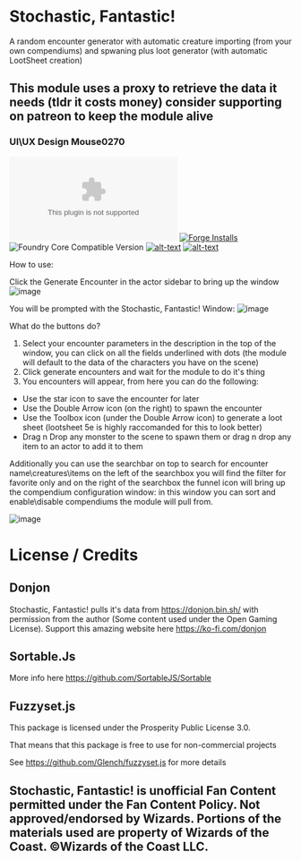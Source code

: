 # Stochastic, Fantastic!
A random encounter generator with automatic creature importing (from your own compendiums) and spwaning plus loot generator (with automatic LootSheet creation)

## This module uses a proxy to retrieve the data it needs (tldr it costs money) consider supporting on patreon to keep the module alive

### UI\UX Design Mouse0270

![Latest Release Download Count](https://img.shields.io/github/downloads/theripper93/dnd-randomizer/latest/module.zip?color=2b82fc&label=DOWNLOADS&style=for-the-badge) [![Forge Installs](https://img.shields.io/badge/dynamic/json?label=Forge%20Installs&query=package.installs&suffix=%25&url=https%3A%2F%2Fforge-vtt.com%2Fapi%2Fbazaar%2Fpackage%2Fdnd-randomizer&colorB=03ff1c&style=for-the-badge)](https://forge-vtt.com/bazaar#package=dnd-randomizer) ![Foundry Core Compatible Version](https://img.shields.io/badge/dynamic/json.svg?url=https%3A%2F%2Fraw.githubusercontent.com%2Ftheripper93%2Fdnd-randomizer%2Fmain%2Fmodule.json&label=Foundry%20Version&query=$.compatibleCoreVersion&colorB=orange&style=for-the-badge) [![alt-text](https://img.shields.io/badge/-Patreon-%23ff424d?style=for-the-badge)](https://www.patreon.com/theripper93) [![alt-text](https://img.shields.io/badge/-Discord-%235662f6?style=for-the-badge)](https://discord.gg/F53gBjR97G)

How to use:

Click the Generate Encounter in the actor sidebar to bring up the window
![image](https://user-images.githubusercontent.com/1346839/130234518-b80b3c00-7901-40bf-ba31-5a803b04bb01.png)

You will be prompted with the Stochastic, Fantastic! Window:
![image](https://user-images.githubusercontent.com/1346839/130234596-4b035d15-db63-4465-9f44-c66e3c6987bc.png)

What do the buttons do?

1. Select your encounter parameters in the description in the top of the window, you can click on all the fields underlined with dots (the module will default to the data of the characters you have on the scene)
2. Click generate encounters and wait for the module to do it's thing
3. You encounters will appear, from here you can do the following:

- Use the star icon to save the encounter for later
- Use the Double Arrow icon (on the right) to spawn the encounter
- Use the Toolbox icon (under the Double Arrow icon) to generate a loot sheet (lootsheet 5e is highly raccomanded for this to look better)
- Drag n Drop any monster to the scene to spawn them or drag n drop any item to an actor to add it to them

Additionally you can use the searchbar on top to search for encounter name\creatures\items
on the left of the searchbox you will find the filter for favorite only and on the right of the searchbox the funnel icon will bring up the compendium configuration window: in this window you can sort and enable\disable compendiums the module will pull from.

![image](https://user-images.githubusercontent.com/1346839/130235849-357b71f5-6859-4c1e-8710-61376eaa57f4.png)

# License / Credits

## Donjon

Stochastic, Fantastic! pulls it's data from https://donjon.bin.sh/ with permission from the author (Some content used under the Open Gaming License). Support this amazing website here https://ko-fi.com/donjon 

## Sortable.Js

More info here https://github.com/SortableJS/Sortable

## Fuzzyset.js

This package is licensed under the Prosperity Public License 3.0.

That means that this package is free to use for non-commercial projects

See https://github.com/Glench/fuzzyset.js for more details

## Stochastic, Fantastic! is unofficial Fan Content permitted under the Fan Content Policy. Not approved/endorsed by Wizards. Portions of the materials used are property of Wizards of the Coast. ©Wizards of the Coast LLC.
